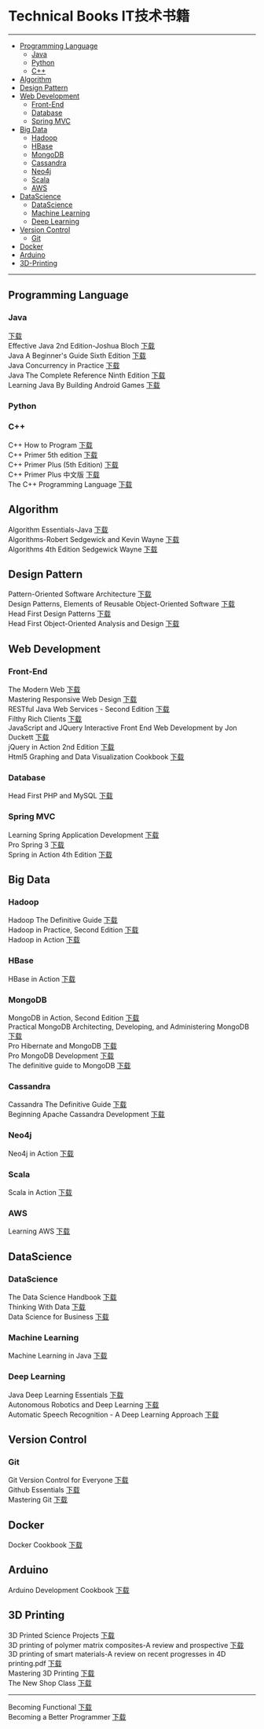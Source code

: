 # Technical Books IT技术书籍
---
* [Programming Language](#programming-language)
  * [Java](#java)
  * [Python](#python)
  * [C++](#c)
* [Algorithm](#algorithm)
* [Design Pattern](#design-pattern)
* [Web Development](#web-development)
  * [Front-End](#front-end)
  * [Database](#database)
  * [Spring MVC](#spring-mvc)
* [Big Data](#big-data)
  * [Hadoop](#hadoop)
  * [HBase](#hbase)
  * [MongoDB](#mongodb)
  * [Cassandra](#cassandra)
  * [Neo4j](#neo4j)
  * [Scala](#scala)
  * [AWS](#aws)
* [DataScience](#datascience)
  * [DataScience](#datascience-1)
  * [Machine Learning](#machine-learning)
  * [Deep Learning](#deep-learning)
* [Version Control](#version-control)
  * [Git](#git)
* [Docker](#docker)
* [Arduino](#arduino)
* [3D-Printing](#3d-printing)
---
## Programming Language
### Java
[下载]()<br>
Effective Java 2nd Edition-Joshua Bloch [下载](http://yimuhe.com/file-4166753.html)<br>
Java A Beginner's Guide Sixth Edition [下载](http://yimuhe.com/file-4166755.html)<br>
Java Concurrency in Practice [下载](http://yimuhe.com/file-4166758.html)<br>
Java The Complete Reference Ninth Edition [下载](http://yimuhe.com/file-4166759.html)<br>
Learning Java By Building Android Games [下载](http://yimuhe.com/file-4166761.html)<br>
### Python

### C++
C++ How to Program [下载](http://yimuhe.com/file-4166717.html)<br>
C++ Primer 5th edition [下载](http://yimuhe.com/file-4166718.html)<br>
C++ Primer Plus (5th Edition) [下载](http://yimuhe.com/file-4166719.html)<br>
C++ Primer Plus 中文版 [下载](http://yimuhe.com/file-4166720.html)<br>
The C++ Programming Language [下载](http://yimuhe.com/down-4166721.html)<br>

## Algorithm
Algorithm Essentials-Java [下载](http://yimuhe.com/file-4166600.html)<br>
Algorithms-Robert Sedgewick and Kevin Wayne [下载](http://yimuhe.com/file-4166604.html)<br>
Algorithms 4th Edition Sedgewick Wayne [下载](http://yimuhe.com/file-4166602.html)<br>

## Design Pattern
Pattern-Oriented Software Architecture [下载](http://yimuhe.com/file-4166615.html)<br>
Design Patterns, Elements of Reusable Object-Oriented Software [下载](http://yimuhe.com/file-4166752.html)<br>
Head First Design Patterns [下载](http://yimuhe.com/file-4166755.html)<br>
Head First Object-Oriented Analysis and Design [下载](http://yimuhe.com/file-4166755.html)<br>

## Web Development
### Front-End
The Modern Web [下载](http://yimuhe.com/file-4166741.html)<br>
Mastering Responsive Web Design [下载](http://yimuhe.com/file-4166743.html)<br>
RESTful Java Web Services - Second Edition [下载](http://yimuhe.com/file-4166763.html)<br>
Filthy Rich Clients [下载](http://yimuhe.com/file-4166754.html)<br>
JavaScript and JQuery Interactive Front End Web Development by Jon Duckett [下载](http://yimuhe.com/file-4166612.html)<br>
jQuery in Action 2nd Edition [下载](http://yimuhe.com/file-4166613.html)<br>
Html5 Graphing and Data Visualization Cookbook [下载](http://yimuhe.com/file-4166742.html)<br>
### Database
Head First PHP and MySQL [下载](http://yimuhe.com/file-4166611.html)<br>
### Spring MVC
Learning Spring Application Development [下载](http://yimuhe.com/file-4166764.html)<br>
Pro Spring 3 [下载](http://yimuhe.com/file-4166765.html)<br>
Spring in Action 4th Edition [下载](http://yimuhe.com/file-4166766.html)<br>

## Big Data
### Hadoop
Hadoop The Definitive Guide [下载](http://yimuhe.com/file-4166749.html)<br>
Hadoop in Practice, Second Edition [下载](http://yimuhe.com/file-4166748.html)<br>
Hadoop in Action [下载](http://yimuhe.com/file-4166747.html)<br>
### HBase
HBase in Action [下载](http://yimuhe.com/file-4166750.html)<br>
### MongoDB
MongoDB in Action, Second Edition [下载]()<br>
Practical MongoDB Architecting, Developing, and Administering MongoDB [下载]()<br>
Pro Hibernate and MongoDB [下载]()<br>
Pro MongoDB Development [下载]()<br>
The definitive guide to MongoDB [下载]()<br>
### Cassandra
Cassandra The Definitive Guide [下载](http://yimuhe.com/file-4166751.html)<br>
Beginning Apache Cassandra Development [下载](http://yimuhe.com/file-4166703.html)<br>
### Neo4j
Neo4j in Action [下载](http://yimuhe.com/file-4166614.html)<br>
### Scala
Scala in Action [下载](http://yimuhe.com/file-4166616.html)<br>
### AWS
Learning AWS [下载](http://yimuhe.com/file-4166702.html)<br>

## DataScience
### DataScience
The Data Science Handbook [下载](http://yimuhe.com/file-4166618.html)<br>
Thinking With Data [下载](http://yimuhe.com/file-4166617.html)<br>
Data Science for Business [下载](http://yimuhe.com/file-4166610.html)<br>
### Machine Learning
Machine Learning in Java [下载](http://yimuhe.com/file-4166762.html)<br>
### Deep Learning
Java Deep Learning Essentials [下载](http://yimuhe.com/file-4166760.html)<br>
Autonomous Robotics and Deep Learning [下载](http://yimuhe.com/file-4166606.html)<br>
Automatic Speech Recognition - A Deep Learning Approach [下载](http://yimuhe.com/file-4166605.html)<br>

## Version Control
### Git
Git Version Control for Everyone [下载](http://yimuhe.com/file-4166744.html)<br>
Github Essentials [下载](http://yimuhe.com/file-4166745.html)<br>
Mastering Git [下载](http://yimuhe.com/file-4166746.html)<br>

## Docker
Docker Cookbook [下载](http://yimuhe.com/file-4166740.html)<br>

## Arduino
Arduino Development Cookbook [下载](http://yimuhe.com/file-4166700.html)<br>

## 3D Printing
3D Printed Science Projects [下载](http://yimuhe.com/file-4166695.html)<br>
3D printing of polymer matrix composites-A review and prospective [下载](http://yimuhe.com/file-4166696.html)<br>
3D printing of smart materials-A review on recent progresses in 4D printing.pdf [下载](http://yimuhe.com/file-4166697.html)<br>
Mastering 3D Printing [下载](http://yimuhe.com/file-4166698.html)<br>
The New Shop Class [下载](http://yimuhe.com/file-4166699.html)<br>

---
Becoming Functional [下载](http://yimuhe.com/file-4166608.html)<br>
Becoming a Better Programmer [下载](http://yimuhe.com/file-4166607.html)<br>
